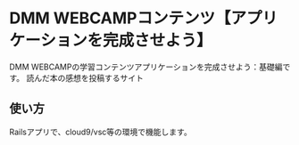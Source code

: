 # DMM WEBCAMPコンテンツ【アプリケーションを完成させよう】

DMM WEBCAMPの学習コンテンツアプリケーションを完成させよう：基礎編です。
読んだ本の感想を投稿するサイト

## 使い方

Railsアプリで、cloud9/vsc等の環境で機能します。
